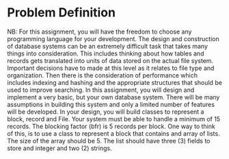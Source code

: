 # Problem Definition
NB: For this assignment, you will have the freedom to choose any programming language for your development.
The design and construction of database systems can be an extremely difficult task that takes many things into consideration. This includes thinking about how tables and records gets translated into units of data stored on the actual file system. Important decisions have to made at this level as it relates to file type and organization. Then there is the consideration of performance which includes indexing and hashing and the appropriate structures that should be used to improve searching. In this assignment, you will design and implement a very basic, but your own database system. There will be many assumptions in building this system and only a limited number of features will be developed. In your design, you will build classes to represent a block, record and File. Your system must be able to handle a minimum of 15 records. The blocking factor (bfr) is 5 records per block. One way to think of this, is to use a class to represent a block that contains and array of lists. The size of the array should be 5. The list should have three (3) fields to store and integer and two (2) strings.

